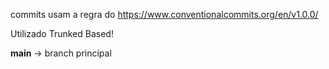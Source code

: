 commits usam a regra do https://www.conventionalcommits.org/en/v1.0.0/ 

Utilizado Trunked Based!

**main** &rarr; branch principal

